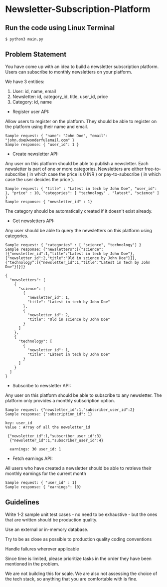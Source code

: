 # Newsletter-Subscription-Platform

## Run the code using Linux Terminal
```
$ python3 main.py
```

## Problem Statement

You have come up with an idea to build a newsletter subscription platform. Users can subscribe to monthly newsletters on your platform.

We have 3 entities:

1. User: id, name, email
2. Newsletter: id, category_id, title, user_id, price
3. Category: id, name

* Register user API:

Allow users to register on the platform. They should be able to register on the platform using their name and email.

```
Sample request: { "name": "John Doe", "email": "john.doe@wonderfulemail.com" }
Sample response: { "user_id": 1 }
```

* Create newsletter API:

Any user on this platform should be able to publish a newsletter. Each newsletter is part of one or more categories. Newsletters are either free-to-subscribe ( in which case the price is 0 INR ) or pay-to-subscribe ( in which case the user decides the price ). 

```
Sample request: { "title" : "Latest in tech by John Doe", "user_id": 1, "price" : 10, "categories": [ "technology" , "latest", "science" ] }
Sample response: { "newsletter_id" : 1}
```

The category should be automatically created if it doesn't exist already.

* Get newsletters API:

Any user should be able to query the newsletters on this platform using categories.

```
Sample request: { "categories" : [ "science", "technology"] }
Sample response: {"newsletters":[{"science":[{"newsletter_id":1,"title":"Latest in tech by John Doe"},{"newsletter_id":2,"title":"Old in science by John Doe"}]},{"technology":[{"newsletter_id":1,"title":"Latest in tech by John Doe"}]}]}

{
  "newsletters": [
    {
      "science": [
        {
          "newsletter_id": 1,
          "title": "Latest in tech by John Doe"
        },
        {
          "newsletter_id": 2,
          "title": "Old in science by John Doe"
        }
      ]
    },
    {
      "technology": [
        {
          "newsletter_id": 1,
          "title": "Latest in tech by John Doe"
        }
      ]
    }
  ]
}
```

* Subscribe to newsletter API:

Any user on this platform should be able to subscribe to any newsletter. The platform only provides a monthly subscription option.

```
Sample request: {"newsletter_id":1,"subscriber_user_id":2}
Sample response: {"subscription_id": 1}

key: user_id
Value : Array of all the newsletter_id

 {"newsletter_id":1,"subscriber_user_id":3}
  {"newsletter_id":1,"subscriber_user_id":4}
  
  earnings: 30 user_id: 1 
```

* Fetch earnings API:

All users who have created a newsletter should be able to retrieve their monthly earnings for the current month

```
Sample request: { "user_id" : 1}
Sample response: { "earnings": 10}
```



## Guidelines

Write 1-2 sample unit test cases - no need to be exhaustive - but the ones that are written should be production quality.

Use an external or in-memory database.

Try to be as close as possible to production quality coding conventions

Handle failures wherever applicable

Since time is limited, please prioritize tasks in the order they have been mentioned in the problem.

We are not building this for scale. We are also not assessing the choice of the tech stack, so anything that you are comfortable with is fine.
